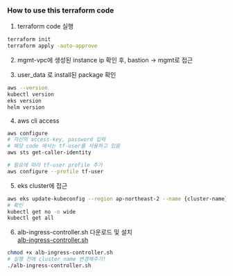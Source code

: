 
### How to use this terraform code


1. terraform code 실행  

```sh
terraform init
terraform apply -auto-approve
```
  
2. mgmt-vpc에 생성된 instance ip 확인 후, bastion -> mgmt로 접근  

3. user_data 로 install된 package 확인  
```sh
aws --version
kubectl version
eks version
helm version
```  
  
4. aws cli access  
```sh
aws configure
# 자신의 access-key, password 입력
# 해당 code 에서는 tf-user를 사용하고 있음
aws sts get-caller-identity

# 필요에 따라 tf-user profile 추가
aws configure --profile tf-user
```  
  
5. eks cluster에 접근  
```sh
aws eks update-kubeconfig --region ap-northeast-2 --name {cluster-name}
# 확인
kubectl get no -o wide
kubectl get all
```

6. alb-ingress-controller.sh 다운로드 및 설치  
[alb-ingress-controller.sh]()
```sh
chmod +x alb-ingress-controller.sh
# 실행 전에 cluster name 변경해주기!
./alb-ingress-controller.sh
```